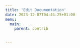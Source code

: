 ```yaml
---
title: 'Edit Documentation'
date: 2023-12-07T04:44:25+01:00
menu:
  main:
    parent: contrib


---
```

